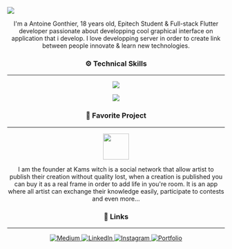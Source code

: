 
<a href="https://antoine-gonthier.web.app"><img src="https://firebasestorage.googleapis.com/v0/b/threads-instagram.appspot.com/o/Design_sans_titre_-_1%203.png?alt=media&token=7ae41294-f79f-4065-902c-44196f6a5e7f"></img></a>

<p align="center">I'm a Antoine Gonthier, 18 years old, Epitech Student & Full-stack Flutter developer passionate about developping cool graphical interface on application that i develop. I love developping server in order to create link between people innovate & learn new technologies.</p>

### <p align="center">⚙️ Technical Skills</p>
----
<p align="center">
  <a href="https://antoine-gonthier.web.app">
    <img src="https://skillicons.dev/icons?i=flutter,mongodb,express,firebase,nodejs,js,dart,mysql,ruby,docker" />
  </a>
</p>
<p align="center">
  <a href="https://antoine-gonthier.web.app">
    <img src="https://skillicons.dev/icons?i=html,css,swift,dart,graphql,git,github,supabase,kotlin,perl" />
  </a>
</p>



### <p align="center">🎨 Favorite Project</p>
----
<p align="center"><a href ="https://kams-art.com/"><img  height="60" src="https://media.discordapp.net/attachments/498933009177903105/1035108805207392266/IMG_9437.png?width=606&height=606"></a></p>

<p align="center">I am the founder at Kams witch is a social network that allow artist to publish their creation without quality lost, when a creation is published you can buy it as a real frame in order to add life in you're room. It is an app where all artist can exchange their knowledge easily, participate to contests and even more...</p>

### <p align="center">🔗 Links</p>
----
<p align="center">
  <a href="https://medium.com/@zkhwctb">
    <img src="https://img.shields.io/badge/medium-fff?style=for-the-badge&logo=medium&logoColor=black" alt="Medium">
  </a>
  <a href="https://www.linkedin.com/in/antoine-gonthier-029a32242">
    <img src="https://img.shields.io/badge/linkedin-0A66C2?style=for-the-badge&logo=linkedin&logoColor=white" alt="LinkedIn">
  </a>
  <a href="http://instagram.com/antoine.gtier/">
    <img src="https://img.shields.io/badge/instagram-1DA1F2?style=for-the-badge&logo=instagram&logoColor=white" alt="Instagram">
  </a>
  <a href="https://antoine-gonthier.web.app">
    <img src="https://img.shields.io/badge/my_portfolio-000?style=for-the-badge&logo=ko-fi&logoColor=white" alt="Portfolio">
  </a>
</p>

